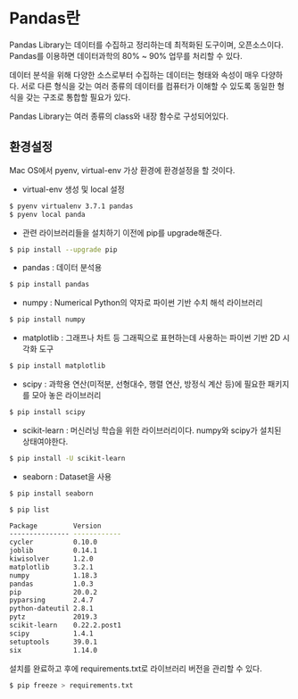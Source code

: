 # Pandas란

Pandas Library는 데이터를 수집하고 정리하는데 최적화된 도구이며, 오픈소스이다. Pandas를 이용하면 데이터과학의 80% ~ 90% 업무를 처리할 수 있다.

데이터 분석을 위해 다양한 소스로부터 수집하는 데이터는 형태와 속성이 매우 다양하다. 서로 다른 형식을 갖는 여러 종류의 데이터를 컴퓨터가 이해할 수 있도록 동일한 형식을 갖는 구조로 통합할 필요가 있다.

Pandas Library는 여러 종류의 class와 내장 함수로 구성되어있다.

## 환경설정

Mac OS에서 pyenv, virtual-env 가상 환경에 환경설정을 할 것이다.

- virtual-env 생성 및 local 설정

```bash
$ pyenv virtualenv 3.7.1 pandas
$ pyenv local panda
```
- 관련 라이브러리들을 설치하기 이전에 pip를 upgrade해준다.

```bash
$ pip install --upgrade pip
```

- pandas : 데이터 분석용

```bash
$ pip install pandas
```

- numpy : Numerical Python의 약자로 파이썬 기반 수치 해석 라이브러리

```bash
$ pip install numpy
```

- matplotlib : 그래프나 차트 등 그래픽으로 표현하는데 사용하는 파이썬 기반 2D 시각화 도구

```bash
$ pip install matplotlib
```

- scipy : 과학용 연산(미적분, 선형대수, 행렬 연산, 방정식 계산 등)에 필요한 패키지를 모아 놓은 라이브러리

```bash
$ pip install scipy
```

- scikit-learn : 머신러닝 학습을 위한 라이브러리이다. numpy와 scipy가 설치된 상태여야한다.

```bash
$ pip install -U scikit-learn
```

- seaborn : Dataset을 사용

```bash
$ pip install seaborn
```

```bash
$ pip list

Package         Version
--------------- ------------
cycler          0.10.0
joblib          0.14.1
kiwisolver      1.2.0
matplotlib      3.2.1
numpy           1.18.3
pandas          1.0.3
pip             20.0.2
pyparsing       2.4.7
python-dateutil 2.8.1
pytz            2019.3
scikit-learn    0.22.2.post1
scipy           1.4.1
setuptools      39.0.1
six             1.14.0
```

설치를 완료하고 후에 requirements.txt로 라이브러리 버전을 관리할 수 있다.

```bash
$ pip freeze > requirements.txt
```


